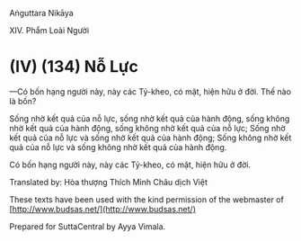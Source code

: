  

Aṅguttara Nikāya

XIV. Phẩm Loài Người

# (IV) (134) Nỗ Lực

—Có bốn hạng người này, này các Tỷ-kheo, có mặt, hiện hữu ở đời. Thế nào là bốn?

Sống nhờ kết quả của nỗ lực, sống nhờ kết quả của hành động, sống không nhờ kết quả của hành động, sống không nhờ kết quả của nỗ lực; Sống nhờ kết quả của nỗ lực và sống nhờ kết quả của hành động; Sống không nhờ kết quả của nỗ lực và sống không nhờ kết quả của hành động.

Có bốn hạng người này, này các Tỷ-kheo, có mặt, hiện hữu ở đời.

Translated by: Hòa thượng Thích Minh Châu dịch Việt

These texts have been used with the kind permission of the webmaster of [http://www.budsas.net/](http://www.budsas.net/)

Prepared for SuttaCentral by Ayya Vimala.